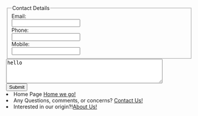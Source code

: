 <html>
<body>

 <fieldset>
        <legend>Contact Details</legend>
        <label>Email:<br />
          <input type="text" name="email" /></label>
        <br />
        <label> Phone:<br />
          <input type="text" name="telephone" /></label>
        <br />
        <label>Mobile:<br />
          <input type="text" name="mobile" /></label>
      </fieldset>
      <textarea id="message" name="message" rows="4" cols="50">
hello
</textarea><br>
      <button type="submit">Submit</button>

   <li> Home Page <a href="https://kenzie-nice.github.io/Kenzie_Nice.github.io/">Home we go!</a></li>
     <li>Any Questions, comments, or concerns? <a href="https://kenzie-nice.github.io/Week5.github.io/">Contact Us!</a></li>
      <li> Interested in our origin?!<a href="https://kenzie-nice.github.io/About_us.io/">About Us!</a></li>
</body>
</html>
